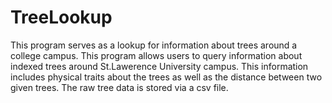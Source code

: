 # TreeLookup
This program serves as a lookup for information about trees around a college campus.  This program allows users to query information about indexed trees around St.Lawerence University campus.  This information includes physical traits about the trees as well as the distance between two given trees.  The raw tree data is stored via a csv file.  
